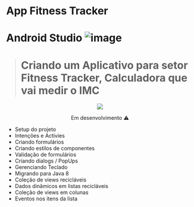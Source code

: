 # App Fitness Tracker
# Android Studio ![image](https://user-images.githubusercontent.com/79487813/144340368-bf30f8b0-287b-4399-8ebe-629b285a49f6.png)

> <h1>Criando um Aplicativo para setor Fitness Tracker, Calculadora que vai medir o IMC</h1>

<p align="center">
<img src="https://user-images.githubusercontent.com/79487813/147418883-7528c430-07ce-4dea-8a91-e0d54f080458.png"/>
</P>


<p align="center"> Em desenvolvimento ⚠️  </p> 


 - Setup do projeto 
 - Intenções e Activies
 - Criando formulários
 - Criando estilos de componentes
 - Validação de formulários
 - Criando dialogs / PopUps
 - Gerenciando Teclado
 - Migrando para Java 8
 - Coleção de views recicláveis
 - Dados dinâmicos em listas recicláveis
 - Coleção de views em colunas
 - Eventos nos itens da lista
